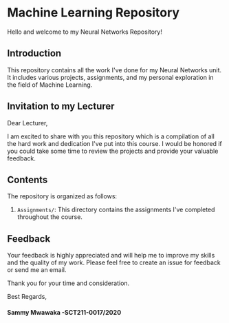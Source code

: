 # Machine Learning Repository

Hello and welcome to my Neural Networks Repository!

## Introduction

This repository contains all the work I've done for my Neural Networks unit. It includes various projects, assignments, and my personal exploration in the field of Machine Learning.

## Invitation to my Lecturer

Dear Lecturer,

I am excited to share with you this repository which is a compilation of all the hard work and dedication I've put into this course. I would be honored if you could take some time to review the projects and provide your valuable feedback.

## Contents

The repository is organized as follows:

1. `Assignments/`: This directory contains the assignments I've completed throughout the course.


## Feedback

Your feedback is highly appreciated and will help me to improve my skills and the quality of my work. Please feel free to create an issue for feedback or send me an email.

Thank you for your time and consideration.

Best Regards,
#### Sammy Mwawaka -SCT211-0017/2020
